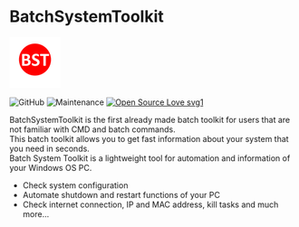 # BatchSystemToolkit  

![icon](icon.png)


![GitHub](https://img.shields.io/github/license/sucyfer/batchsystemtoolkit?color=%23df2626)  ![Maintenance](https://img.shields.io/maintenance/yes/2020)   [![Open Source Love svg1](https://badges.frapsoft.com/os/v1/open-source.svg?v=103)](https://github.com/ellerbrock/open-source-badges/)


BatchSystemToolkit is the first already made batch toolkit for users that are not familiar with CMD and batch commands.  
This batch toolkit allows you to get fast information about your system that you need in seconds.  
Batch System Toolkit is a lightweight tool for automation and information of your Windows OS PC.  

- Check system configuration  
- Automate shutdown and restart functions of your PC  
- Check internet connection, IP and MAC address, kill tasks and much more...  


